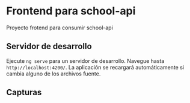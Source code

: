 # Frontend para school-api

Proyecto frotend para consumir school-api

## Servidor de desarrollo

Ejecute `ng serve` para un servidor de desarrollo. Navegue hasta `http://localhost:4200/`. La aplicación se recargará automáticamente si cambia alguno de los archivos fuente.


## Capturas

